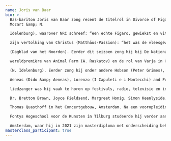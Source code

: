 ```yaml
---
name: Joris van Baar
bio: >-
  Bas-bariton Joris van Baar zong recent de titelrol in Divorce of Figaro (W.A.
  Mozart &amp; N.

  Idelenburg), waarover NRC schreef: “een echte Figaro, gewiekst en vitaal”. De pers roemde ook

  zijn vertolking van Christus (Matthäus-Passion): “het was de vleesgeworden kwetsbaarheid”

  (Dagblad van het Noorden). Eerder dit seizoen zong hij bij De Nationale Opera in de

  wereldpremière van Animal Farm (A. Raskatov) en de rol van Varja in Holland Opera&#39;s Kersentuin

  (N. Idelenburg). Eerder zong hij onder andere Hobson (Peter Grimes), Figaro (Le nozze di Figaro),

  Aeneas (Dido &amp; Aeneas), Lorenzo (I Capuleti e i Montecchi) and Publio in La Clemenza di Tito. Als

  liedzanger was hij vaak te horen op festivals, radio, televisie en in masterclasses bij onder andere

  Dr. Bretton Brown, Joyce Fieldsend, Margreet Honig, Simon Keenlyside, Bejun Mehta en met

  Thomas Quasthoff in het Concertgebouw, Amsterdam. Na een vooropleiding muziektheater aan

  Fontys Hogeschool voor de Kunsten in Tilburg studeerde hij verder aan het Conservatorium van

  Amsterdam, waar hij in 2021 zijn masterdiploma met onderscheiding behaalde.
masterclass_participant: true
---
```

